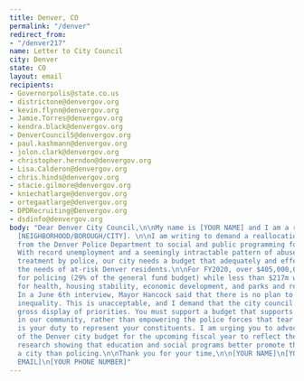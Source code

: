 ```yaml
---
title: Denver, CO
permalink: "/denver"
redirect_from:
- "/denver217"
name: Letter to City Council
city: Denver
state: CO
layout: email
recipients:
- Governorpolis@state.co.us
- districtone@denvergov.org
- kevin.flynn@denvergov.org
- Jamie.Torres@denvergov.org
- kendra.black@denvergov.org
- DenverCouncil5@denvergov.org
- paul.kashmann@denvergov.org
- jolon.clark@denvergov.org
- christopher.herndon@denvergov.org
- Lisa.Calderon@denvergov.org
- chris.hinds@denvergov.org
- stacie.gilmore@denvergov.org
- kniechatlarge@denvergov.org
- ortegaatlarge@denvergov.org
- DPDRecruiting@Denvergov.org
- dsdinfo@denvergov.org
body: "Dear Denver City Council,\n\nMy name is [YOUR NAME] and I am a resident of
  [NEIGHBORHOOD/BOROUGH/CITY]. \n\nI am writing to demand a reallocation of funding
  from the Denver Police Department to social and public programming for our communities.
  With record unemployment and a seemingly intractable pattern of abuse and unequal
  treatment by police, our city needs a budget that adequately and effectively meets
  the needs of at-risk Denver residents.\n\nFor FY2020, over $405,000,000 was allocated
  for policing (29% of the general fund budget) while less than $217m was allocated
  for health, housing stability, economic development, and parks and recreation combined.
  In a June 6th interview, Mayor Hancock said that there is no plan to address this
  inequality. This is unacceptable, and I demand that the city council remedy this
  gross display of priorities. You must support a budget that supports social equity
  in our community, rather than empowering the police forces that tear us apart.\n\nIt
  is your duty to represent your constituents. I am urging you to advocate for revision
  of the Denver city budget for the upcoming fiscal year to reflect the decades of
  research showing that education and social programs better promote the safety of
  a city than policing.\n\nThank you for your time,\n\n[YOUR NAME]\n[YOUR ADDRESS]\n[YOUR
  EMAIL]\n[YOUR PHONE NUMBER]"
---
```



